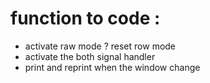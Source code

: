 # function to code :
- activate raw mode ? reset row mode
- activate the both signal handler
- print and reprint when the window change
       